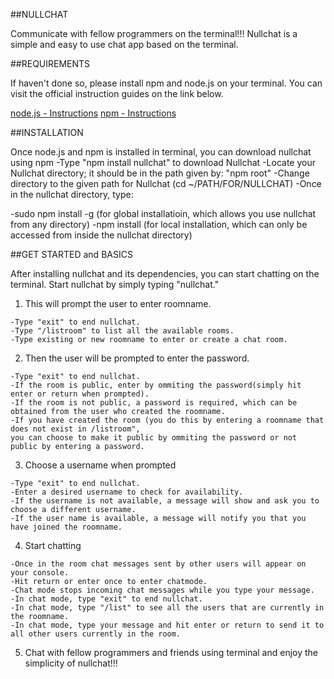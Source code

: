 ##NULLCHAT

Communicate with fellow programmers on the terminal!!! 
Nullchat is a simple and easy to use chat app based on the terminal.

##REQUIREMENTS

If haven't done so, please install npm and node.js on your terminal.
You can visit the official instruction guides on the link below.

[node.js - Instructions](https://github.com/joyent/node/wiki/Installation)
[npm - Instructions](https://github.com/npm/npm)

##INSTALLATION

Once node.js and npm is installed in terminal, you can download nullchat using npm
 -Type "npm install nullchat" to download Nullchat
 -Locate your Nullchat directory; it should be in the path given by: "npm root"
 -Change directory to the given path for Nullchat (cd ~/PATH/FOR/NULLCHAT)
 -Once in the nullchat directory, type:
   
   -sudo npm install -g (for global installatioin, which allows you use nullchat from any directory)
   -npm install (for local installation, which can only be accessed from inside the nullchat directory)

##GET STARTED and BASICS

After installing nullchat and its dependencies, you can start chatting on the terminal.
Start nullchat by simply typing "nullchat."
  1. This will prompt the user to enter roomname.

    -Type "exit" to end nullchat. 
    -Type "/listroom" to list all the available rooms. 
    -Type existing or new roomname to enter or create a chat room. 

  2. Then the user will be prompted to enter the password.

    -Type "exit" to end nullchat.
    -If the room is public, enter by ommiting the password(simply hit enter or return when prompted).
    -If the room is not public, a password is required, which can be obtained from the user who created the roomname.
    -If you have created the room (you do this by entering a roomname that does not exist in /listroom",
    you can choose to make it public by ommiting the password or not public by entering a password.

  3. Choose a username when prompted

    -Type "exit" to end nullchat.
    -Enter a desired username to check for availability.
    -If the username is not available, a message will show and ask you to choose a different username.
    -If the user name is available, a message will notify you that you have joined the roomname.
    
  4. Start chatting
  
    -Once in the room chat messages sent by other users will appear on your console.
    -Hit return or enter once to enter chatmode.
    -Chat mode stops incoming chat messages while you type your message.
    -In chat mode, type "exit" to end nullchat.
    -In chat mode, type "/list" to see all the users that are currently in the roomname.
    -In chat mode, type your message and hit enter or return to send it to all other users currently in the room.

  5. Chat with fellow programmers and friends using terminal and enjoy the simplicity of nullchat!!!


